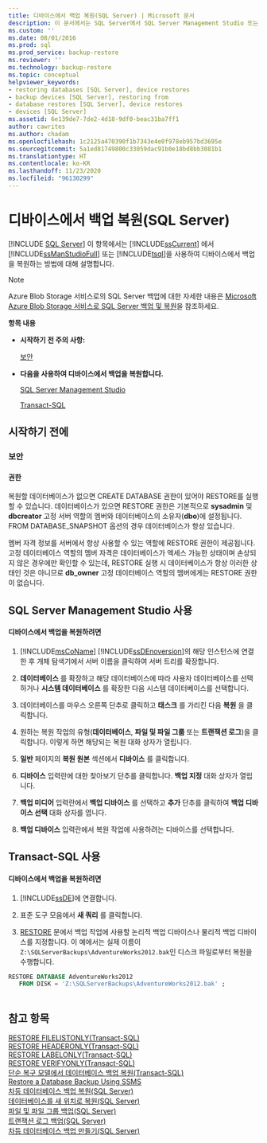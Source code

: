 ```yaml
---
title: 디바이스에서 백업 복원(SQL Server) | Microsoft 문서
description: 이 문서에서는 SQL Server에서 SQL Server Management Studio 또는 Transact-SQL을 사용하여 디바이스에서 백업을 복원하는 방법을 설명합니다.
ms.custom: ''
ms.date: 08/01/2016
ms.prod: sql
ms.prod_service: backup-restore
ms.reviewer: ''
ms.technology: backup-restore
ms.topic: conceptual
helpviewer_keywords:
- restoring databases [SQL Server], device restores
- backup devices [SQL Server], restoring from
- database restores [SQL Server], device restores
- devices [SQL Server]
ms.assetid: 6e139de7-7de2-4d18-9df0-beac31ba7ff1
author: cawrites
ms.author: chadam
ms.openlocfilehash: 1c2125a470390f1b7343e4e0f978eb957bd3695e
ms.sourcegitcommit: 5a1ed81749800c33059dac91b0e18bd8bb3081b1
ms.translationtype: HT
ms.contentlocale: ko-KR
ms.lasthandoff: 11/23/2020
ms.locfileid: "96130299"
---
```

# <a name="restore-a-backup-from-a-device-sql-server"></a>디바이스에서 백업 복원(SQL Server)
 [!INCLUDE [SQL Server](../../includes/applies-to-version/sqlserver.md)]
  이 항목에서는 [!INCLUDE[ssCurrent](../../includes/sscurrent-md.md)] 에서 [!INCLUDE[ssManStudioFull](../../includes/ssmanstudiofull-md.md)] 또는 [!INCLUDE[tsql](../../includes/tsql-md.md)]을 사용하여 디바이스에서 백업을 복원하는 방법에 대해 설명합니다.  
  
> [!NOTE]  
>  Azure Blob Storage 서비스로의 SQL Server 백업에 대한 자세한 내용은 [Microsoft Azure Blob Storage 서비스로 SQL Server 백업 및 복원](../../relational-databases/backup-restore/sql-server-backup-and-restore-with-microsoft-azure-blob-storage-service.md)을 참조하세요.  
  
 **항목 내용**  
  
-   **시작하기 전 주의 사항:**  
  
     [보안](#Security)  
  
-   **다음을 사용하여 디바이스에서 백업을 복원합니다.**  
  
     [SQL Server Management Studio](#SSMSProcedure)  
  
     [Transact-SQL](#TsqlProcedure)  
  
##  <a name="before-you-begin"></a><a name="BeforeYouBegin"></a> 시작하기 전에  
  
###  <a name="security"></a><a name="Security"></a> 보안  
  
####  <a name="permissions"></a><a name="Permissions"></a> 권한  
 복원할 데이터베이스가 없으면 CREATE DATABASE 권한이 있어야 RESTORE를 실행할 수 있습니다. 데이터베이스가 있으면 RESTORE 권한은 기본적으로 **sysadmin** 및 **dbcreator** 고정 서버 역할의 멤버와 데이터베이스의 소유자(**dbo**)에 설정됩니다. FROM DATABASE_SNAPSHOT 옵션의 경우 데이터베이스가 항상 있습니다.  
  
 멤버 자격 정보를 서버에서 항상 사용할 수 있는 역할에 RESTORE 권한이 제공됩니다. 고정 데이터베이스 역할의 멤버 자격은 데이터베이스가 액세스 가능한 상태이며 손상되지 않은 경우에만 확인할 수 있는데, RESTORE 실행 시 데이터베이스가 항상 이러한 상태인 것은 아니므로 **db_owner** 고정 데이터베이스 역할의 멤버에게는 RESTORE 권한이 없습니다.  
  
##  <a name="using-sql-server-management-studio"></a><a name="SSMSProcedure"></a> SQL Server Management Studio 사용  
  
#### <a name="to-restore-a-backup-from-a-device"></a>디바이스에서 백업을 복원하려면  
  
1.  [!INCLUDE[msCoName](../../includes/msconame-md.md)] [!INCLUDE[ssDEnoversion](../../includes/ssdenoversion-md.md)]의 해당 인스턴스에 연결한 후 개체 탐색기에서 서버 이름을 클릭하여 서버 트리를 확장합니다.  
  
2.  **데이터베이스** 를 확장하고 해당 데이터베이스에 따라 사용자 데이터베이스를 선택하거나 **시스템 데이터베이스** 를 확장한 다음 시스템 데이터베이스를 선택합니다.  
  
3.  데이터베이스를 마우스 오른쪽 단추로 클릭하고 **태스크** 를 가리킨 다음 **복원** 을 클릭합니다.  
  
4.  원하는 복원 작업의 유형(**데이터베이스**, **파일 및 파일 그룹** 또는 **트랜잭션 로그**)을 클릭합니다. 이렇게 하면 해당되는 복원 대화 상자가 열립니다.  
  
5.  **일반** 페이지의 **복원 원본** 섹션에서 **디바이스** 를 클릭합니다.  
  
6.  **디바이스** 입력란에 대한 찾아보기 단추를 클릭합니다. **백업 지정** 대화 상자가 열립니다.  
  
7.  **백업 미디어** 입력란에서 **백업 디바이스** 를 선택하고 **추가** 단추를 클릭하여 **백업 디바이스 선택** 대화 상자를 엽니다.  
  
8.  **백업 디바이스** 입력란에서 복원 작업에 사용하려는 디바이스를 선택합니다.  

##  <a name="using-transact-sql"></a><a name="TsqlProcedure"></a> Transact-SQL 사용  
  
#### <a name="to-restore-a-backup-from-a-device"></a>디바이스에서 백업을 복원하려면  
  
1.  [!INCLUDE[ssDE](../../includes/ssde-md.md)]에 연결합니다.  
  
2.  표준 도구 모음에서 **새 쿼리** 를 클릭합니다.  
  
3.  [RESTORE](../../t-sql/statements/restore-statements-transact-sql.md) 문에서 백업 작업에 사용할 논리적 백업 디바이스나 물리적 백업 디바이스를 지정합니다. 이 예에서는 실제 이름이 `Z:\SQLServerBackups\AdventureWorks2012.bak`인 디스크 파일로부터 복원을 수행합니다.  
  
```sql  
RESTORE DATABASE AdventureWorks2012  
   FROM DISK = 'Z:\SQLServerBackups\AdventureWorks2012.bak' ;  
  
```  
  
## <a name="see-also"></a>참고 항목  
 [RESTORE FILELISTONLY&#40;Transact-SQL&#41;](../../t-sql/statements/restore-statements-filelistonly-transact-sql.md)   
 [RESTORE HEADERONLY&#40;Transact-SQL&#41;](../../t-sql/statements/restore-statements-headeronly-transact-sql.md)   
 [RESTORE LABELONLY&#40;Transact-SQL&#41;](../../t-sql/statements/restore-statements-labelonly-transact-sql.md)   
 [RESTORE VERIFYONLY&#40;Transact-SQL&#41;](../../t-sql/statements/restore-statements-verifyonly-transact-sql.md)   
 [단순 복구 모델에서 데이터베이스 백업 복원&#40;Transact-SQL&#41;](../../relational-databases/backup-restore/restore-a-database-backup-under-the-simple-recovery-model-transact-sql.md)   
 [Restore a Database Backup Using SSMS](../../relational-databases/backup-restore/restore-a-database-backup-using-ssms.md)   
 [차등 데이터베이스 백업 복원&#40;SQL Server&#41;](../../relational-databases/backup-restore/restore-a-differential-database-backup-sql-server.md)   
 [데이터베이스를 새 위치로 복원&#40;SQL Server&#41;](../../relational-databases/backup-restore/restore-a-database-to-a-new-location-sql-server.md)   
 [파일 및 파일 그룹 백업&#40;SQL Server&#41;](../../relational-databases/backup-restore/back-up-files-and-filegroups-sql-server.md)   
 [트랜잭션 로그 백업&#40;SQL Server&#41;](../../relational-databases/backup-restore/back-up-a-transaction-log-sql-server.md)   
 [차등 데이터베이스 백업 만들기&#40;SQL Server&#41;](../../relational-databases/backup-restore/create-a-differential-database-backup-sql-server.md)  
  
  
